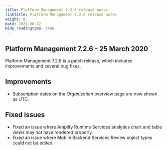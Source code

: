 ```yaml
---
title: Platform Management 7.2.6 release notes
linkTitle: Platform Management 7.2.6 release notes
weight: 8
date: 2021-08-12
Hide_readingtime: true
---
```


## Platform Management 7.2.6 - 25 March 2020

Platform Management 7.2.6 is a patch release, which includes improvements and several bug fixes.

## Improvements

* Subscription dates on the *Organization* overview page are now shown as UTC.

## Fixed issues

* Fixed an issue where Amplify Runtime Services analytics chart and table views may not have rendered properly.
* Fixed an issue where Mobile Backend Services Review object types could not be edited.
